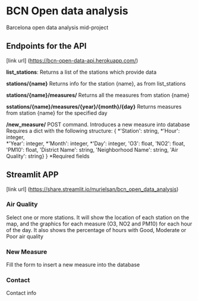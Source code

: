 # BCN Open data analysis
Barcelona open data analysis mid-project

## Endpoints for the API
[link url] (https://bcn-open-data-api.herokuapp.com/)

**list_stations**:
Returns a list of the stations which provide data

**stations/{name}**
Returns info for the station {name}, as from list_stations

**stations/{name}/measures/**
Returns all the measures from station {name}

**sstations/{name}/measures/{year}/{month}/{day}**
Returns measures from station {name} for the specified day

**/new_measure/**
POST command. Introduces a new measure into database
Requires a dict with the following structure:
    {
        *'Station': string,
        *'Hour': integer,        
        *'Year': integer,
        *'Month': integer,
        *'Day': integer,
        'O3': float,
        'NO2': float,
        'PM10': float,
        'District Name': string,
        'Neighborhood Name': string,
        'Air Quality': string}
    }
*Required fields

## Streamlit APP
[link url] (https://share.streamlit.io/murielsan/bcn_open_data_analysis)

### Air Quality
Select one or more stations. It will show the location of each station on the map, and the graphics for each measure (O3, NO2 and PM10) for each hour of the day.
It also shows the percentage of hours with Good, Moderate or Poor air quality

### New Measure
Fill the form to insert a new measure into the database

### Contact
Contact info